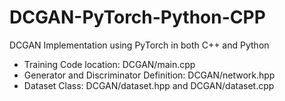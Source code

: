 # DCGAN-PyTorch-Python-CPP
DCGAN Implementation using PyTorch in both C++ and Python

- Training Code location: DCGAN/main.cpp
- Generator and Discriminator Definition: DCGAN/network.hpp
- Dataset Class: DCGAN/dataset.hpp and DCGAN/dataset.cpp
